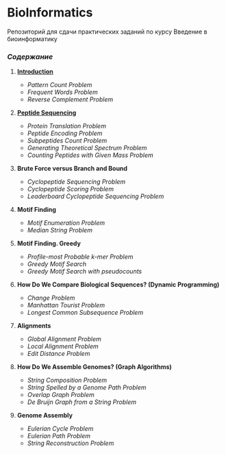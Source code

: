 # BioInformatics
Репозиторий для сдачи практических заданий по курсу Введение в биоинформатику

### _Содержание_

1. [__Introduction__][1]
    * _Pattern Count Problem_
    * _Frequent Words Problem_
    * _Reverse Complement Problem_

2. [__Peptide Sequencing__][2]
    * _Protein Translation Problem_
    * _Peptide Encoding Problem_
    * _Subpeptides Count Problem_
    * _Generating Theoretical Spectrum Problem_
    * _Counting Peptides with Given Mass Problem_

3. __Brute Force versus Branch and Bound__
    * _Cyclopeptide Sequencing Problem_
    * _Cyclopeptide Scoring Problem_
    * _Leaderboard Cyclopeptide Sequencing Problem_

4. __Motif Finding__
    * _Motif Enumeration Problem_
    * _Median String Problem_

5. __Motif Finding. Greedy__
    * _Profile-most Probable k-mer Problem_
    * _Greedy Motif Search_
    * _Greedy Motif Search with pseudocounts_

6. __How Do We Compare Biological Sequences? (Dynamic Programming)__
    * _Change Problem_
    * _Manhattan Tourist Problem_
    * _Longest Common Subsequence Problem_

7. __Alignments__
    * _Global Alignment Problem_
    * _Local Alignment Problem_
    * _Edit Distance Problem_

8. __How Do We Assemble Genomes? (Graph Algorithms)__
    * _String Composition Problem_
    * _String Spelled by a Genome Path Problem_
    * _Overlap Graph Problem_
    * _De Bruijn Graph from a String Problem_

9. __Genome Assembly__
    * _Eulerian Cycle Problem_
    * _Eulerian Path Problem_
    * _String Reconstruction Problem_
	
<!-- LINKS -->
[1]: https://github.com/AlibekovMurad5202/BioInformatics/blob/master/1.%20Introduction (Introduction)
[2]: https://github.com/AlibekovMurad5202/BioInformatics/blob/master/2.%20Peptide%20Sequencing (Peptide Sequencing)
